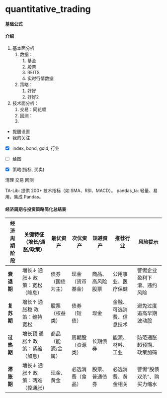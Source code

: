 # quantitative_trading

#### 基础公式

#### 介绍
1. 基本面分析
   1. 数据：
      1. 基金 
      2. 股票 
      3. REITS 
      4. 实时行情数据
   2. 策略：
      1. 好好
      2. 好好2
2. 技术面分析：
    1. 交易：同花顺
    2. 回测：
    3. 
* 提醒设置 
* 我的关注


- [x] index, bond, gold, 行业
- [ ] 绘图
- [x] 策略(指标, 买卖)


清理
交易
回测



TA-Lib: 提供 200+ 技术指标（如 SMA、RSI、MACD）。
pandas_ta: 轻量、易用，集成 Pandas。



#### 经济周期与投资策略简化总结表

| 经济周期阶段 | 关键特征（增长/通胀/政策）       | 最优资产          | 次优资产         | 规避资产         | 推荐行业                 | 风险提示                   |
| ------------ | -------------------------------- | ----------------- | ---------------- | ---------------- | ------------------------ | -------------------------- |
| **衰退期**   | 增长↓ 通胀↓ 政策：宽松（降息）   | 债券（国债为主）  | 现金（货币基金） | 商品、高风险股票 | 公用事业、医疗保健       | 警惕企业盈利下滑、违约风险 |
| **复苏期**   | 增长↑ 通胀稳 政策：维持宽松      | 股票（权益类）    | 债券（短债）     | 现金             | 金融、可选消费、信息技术 | 避免过度追高早期波动股     |
| **过热期**   | 增长顶 通胀↑ 政策：紧缩（加息）  | 商品（能源/金属） | 周期股（资源类） | 长期债券         | 能源、材料、工业         | 防范通胀超预期、政策加码   |
| **滞胀期**   | 增长↓ 通胀↑ 政策：两难（控通胀） | 现金、黄金        | 必选消费（食品） | 股票、普通债券   | 必选消费、黄金相关       | 警惕“股债双杀”、购买力缩水 |

